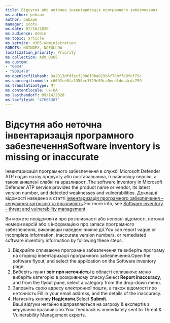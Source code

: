 ```yaml
---
title: Відсутня або неточна інвентаризація програмного забезпечення
ms.author: pebaum
author: pebaum
manager: scotv
ms.date: 07/16/2020
ms.audience: Admin
ms.topic: article
ms.service: o365-administration
ROBOTS: NOINDEX, NOFOLLOW
localization_priority: Priority
ms.collection: Adm_O365
ms.custom:
- "6034"
- "9001470"
ms.openlocfilehash: 9a2013dfdfec32086f3ba029b6f78bffd9fcf79c
ms.sourcegitcommit: c6692ce0fa1358ec3529e59ca0ecdfdea4cdc759
ms.translationtype: MT
ms.contentlocale: uk-UA
ms.lasthandoff: 09/14/2020
ms.locfileid: "47665307"
---
```

# <a name="software-inventory-is-missing-or-inaccurate"></a><span data-ttu-id="82c52-102">Відсутня або неточна інвентаризація програмного забезпечення</span><span class="sxs-lookup"><span data-stu-id="82c52-102">Software inventory is missing or inaccurate</span></span>

<span data-ttu-id="82c52-103">Інвентаризація програмного забезпечення в службі Microsoft Defender ATP надає назву продукту або постачальника, її найновішу версію, а також виявлені слабкі та вразливості.</span><span class="sxs-lookup"><span data-stu-id="82c52-103">The software inventory in Microsoft Defender ATP service provides the product name or vendor, its latest version number, and detected weaknesses and vulnerabilities.</span></span> <span data-ttu-id="82c52-104">Докладні відомості наведено в статті [інвентаризація програмного забезпечення – керування загрозою та вразливість](https://docs.microsoft.com/windows/security/threat-protection/microsoft-defender-atp/tvm-software-inventory).</span><span class="sxs-lookup"><span data-stu-id="82c52-104">For more info, see [Software inventory - threat and vulnerability management](https://docs.microsoft.com/windows/security/threat-protection/microsoft-defender-atp/tvm-software-inventory).</span></span>

<span data-ttu-id="82c52-105">Ви можете повідомляти про розпливчасті або неповні відомості, неточні номери версій або з інформацією про запаси програмного забезпечення, виконавши наведені нижче дії.</span><span class="sxs-lookup"><span data-stu-id="82c52-105">You can report vague or incomplete information, inaccurate version numbers, or remediated software inventory information by following these steps.</span></span>  

1. <span data-ttu-id="82c52-106">Відкрийте спливаюче програмне забезпечення та виберіть програму на сторінці інвентаризації програмного забезпечення.</span><span class="sxs-lookup"><span data-stu-id="82c52-106">Open the software flyout, and select the application on the Software inventory page.</span></span>
2. <span data-ttu-id="82c52-107">Виберіть пункт **звіт про неточність**і в області спливаюче меню виберіть категорію в розкривному списку.</span><span class="sxs-lookup"><span data-stu-id="82c52-107">Select **Report inaccuracy**, and from the flyout pane, select a category from the drop-down menu.</span></span>
3. <span data-ttu-id="82c52-108">Заповніть свою адресу електронної пошти, а також відомості про неточність.</span><span class="sxs-lookup"><span data-stu-id="82c52-108">Fill in your email address, and the details of the inaccuracy.</span></span>
4. <span data-ttu-id="82c52-109">Натисніть кнопку **Надіслати**.</span><span class="sxs-lookup"><span data-stu-id="82c52-109">Select **Submit**.</span></span></br>
    <span data-ttu-id="82c52-110">Ваші відгуки негайно відправляються на загрозу & експертів з керування вразливістю.</span><span class="sxs-lookup"><span data-stu-id="82c52-110">Your feedback is immediately sent to Threat & Vulnerability Management experts.</span></span>